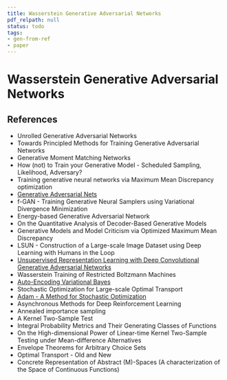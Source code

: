 ```yaml
---
title: Wasserstein Generative Adversarial Networks
pdf_relpath: null
status: todo
tags:
- gen-from-ref
- paper
---
```


# Wasserstein Generative Adversarial Networks

## References

- Unrolled Generative Adversarial Networks
- Towards Principled Methods for Training Generative Adversarial Networks
- Generative Moment Matching Networks
- How (not) to Train your Generative Model - Scheduled Sampling, Likelihood, Adversary?
- Training generative neural networks via Maximum Mean Discrepancy optimization
- [Generative Adversarial Nets](./generative-adversarial-nets.md)
- f-GAN - Training Generative Neural Samplers using Variational Divergence Minimization
- Energy-based Generative Adversarial Network
- On the Quantitative Analysis of Decoder-Based Generative Models
- Generative Models and Model Criticism via Optimized Maximum Mean Discrepancy
- LSUN - Construction of a Large-scale Image Dataset using Deep Learning with Humans in the Loop
- [Unsupervised Representation Learning with Deep Convolutional Generative Adversarial Networks](./unsupervised-representation-learning-with-deep-convolutional-generative-adversarial-networks.md)
- Wasserstein Training of Restricted Boltzmann Machines
- [Auto-Encoding Variational Bayes](./auto-encoding-variational-bayes.md)
- Stochastic Optimization for Large-scale Optimal Transport
- [Adam - A Method for Stochastic Optimization](./adam-a-method-for-stochastic-optimization.md)
- Asynchronous Methods for Deep Reinforcement Learning
- Annealed importance sampling
- A Kernel Two-Sample Test
- Integral Probability Metrics and Their Generating Classes of Functions
- On the High-dimensional Power of Linear-time Kernel Two-Sample Testing under Mean-difference Alternatives
- Envelope Theorems for Arbitrary Choice Sets
- Optimal Transport - Old and New
- Concrete Representation of Abstract (M)-Spaces (A characterization of the Space of Continuous Functions)
